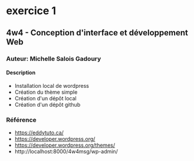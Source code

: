 # exercice 1
## 4w4 - Conception d'interface et développement Web
### Auteur: Michelle Salois Gadoury
#### Description
- Installation local de wordpress
- Création du thème simple
- Création d'un dépôt local
- Création d'un dépôt github

### Référence
- https://eddytuto.ca/
- https://developer.wordpress.org/
- https://developer.wordpress.org/themes/
- http://localhost:8000/4w4msg/wp-admin/
